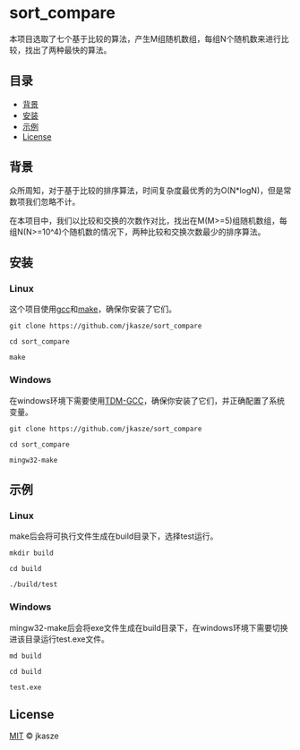 # sort_compare

本项目选取了七个基于比较的算法，产生M组随机数组，每组N个随机数来进行比较，找出了两种最快的算法。

## 目录

-   [背景](#背景)
-   [安装](#安装)
-   [示例](#示例)
-   [License](#License)

## 背景

众所周知，对于基于比较的排序算法，时间复杂度最优秀的为O(N*logN)，但是常数项我们忽略不计。

在本项目中，我们以比较和交换的次数作对比，找出在M(M>=5)组随机数组，每组N(N>=10^4)个随机数的情况下，两种比较和交换次数最少的排序算法。

## 安装



### Linux

这个项目使用[gcc](https://gcc.gnu.org/)和[make](https://www.gnu.org/software/make/)，确保你安装了它们。

```shell
git clone https://github.com/jkasze/sort_compare

cd sort_compare

make
```

### Windows
在windows环境下需要使用[TDM-GCC](https://jmeubank.github.io/tdm-gcc/)，确保你安装了它们，并正确配置了系统变量。


```shell
git clone https://github.com/jkasze/sort_compare

cd sort_compare

mingw32-make
```

## 示例
### Linux
make后会将可执行文件生成在build目录下，选择test运行。

```shell
mkdir build

cd build

./build/test
```
### Windows
mingw32-make后会将exe文件生成在build目录下，在windows环境下需要切换进该目录运行test.exe文件。
```shell
md build 

cd build

test.exe
```

## License

[MIT](LICENSE) © jkasze




